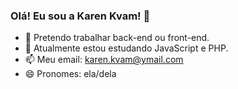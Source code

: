 ### Olá! Eu sou a Karen Kvam! 👋


- 🔭 Pretendo trabalhar back-end ou front-end.
- 🌱 Atualmente estou estudando JavaScript e PHP.
- 📫 Meu email: karen.kvam@ymail.com
- 😄 Pronomes: ela/dela

